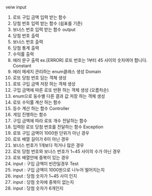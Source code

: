 veiw
input
1. 로또 구입 금액 입력 받는 함수
2. 당첨 번호 입력 받는 함수 (쉽표를 기준)
3. 보너스 번호 입력 받는 함수
output
4. 당첨 번호 출력
5. 보너스 번호 출력
6. 당첨 통계 출력
7. 수익률 출력
8. 에러 문구 출력
   ex.[ERROR] 로또 번호는 1부터 45 사이의 숫자여야 합니다.
Constant
9. 에러 메세지 관리하는 enum클래스 생성
Domain
8. 로또 당첨 번호 담는 객체 생성
9. 로또 구입 금액 저장 하는 객체 생성
10. 구입 금액에 따른 로또 반환 하는 객체 생성 (오름차순)
11. enum으로 둥수별 다른 결과 값 저장 하는 객체 생성
12. 로또 수익률 계산 하는 함수
13. 등수 계산 하는 함수
Controller
14. 게임 진행하는 함수
15. 구입 금액에 따라 로또 개수 전달하는 함수
16. 입력된 로또 당첨 번호를 전달하는 함수
Exception
14. 로또 구입 금액이 1000원 단위가 아닌 경우
15. 로또 배열 길이가 6이 아닌 경우
16. 보너스 번호가 1개보다 적거나 많은 경우
17. 로또 당첨 번호와 보너스 번호가 1~45 사이의 수가 아닌 경우
18. 로또 배열안에 중복이 있는 경우
19. input : 구입 금액이 빈칸일경우
Test
19. input : 구입 금액이 1000원으로 나누어 떨어지는지
20. input : 당첨 숫자가 1~45 사이 인지
21. input : 당첨 숫자에 중복이 없는지
22. input : 당첨 숫자가 6개인지